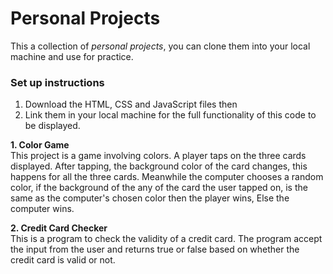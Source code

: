 # Personal Projects
This a collection of *personal projects*, you can clone them into your local machine and use for practice.

### Set up instructions
1. Download the HTML, CSS and  JavaScript files then 
2. Link them in your local machine for the full functionality of this code to be displayed.

**1. Color Game**  
This project is a game involving colors. A player taps on the three cards displayed. After tapping, the background color of the card changes, this happens for all the three cards. Meanwhile the computer chooses a random color, if the background of the any of the card the user tapped on, is the same as the computer's chosen color then the player wins, Else the computer wins. 

**2. Credit Card Checker**  
This is a program to check the validity of a credit card. The program accept the input from the user and returns true or false based on whether the credit card is valid or not.



